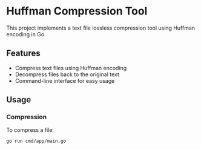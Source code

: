 # Huffman Compression Tool

This project implements a text file lossless compression tool using Huffman encoding in Go.

## Features

- Compress text files using Huffman encoding
- Decompress files back to the original text
- Command-line interface for easy usage

## Usage

### Compression

To compress a file:

```sh
go run cmd/app/main.go 
